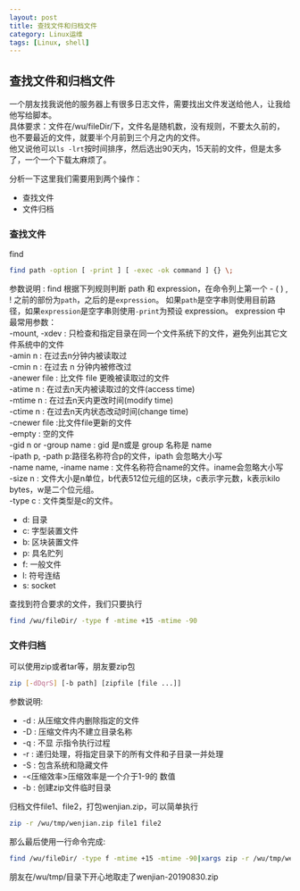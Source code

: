 ```yaml
---
layout: post
title: 查找文件和归档文件
category: Linux运维
tags: [Linux, shell]
---
```


## 查找文件和归档文件

一个朋友找我说他的服务器上有很多日志文件，需要找出文件发送给他人，让我给他写给脚本。  
具体要求：文件在/wu/fileDir/下，文件名是随机数，没有规则，不要太久前的，也不要最近的文件，就要半个月前到三个月之内的文件。    
他又说他可以`ls -lrt`按时间排序，然后选出90天内，15天前的文件，但是太多了，一个一个下载太麻烦了。  

分析一下这里我们需要用到两个操作：  
- 查找文件
- 文件归档

### 查找文件
find
```bash
find path -option [ -print ] [ -exec -ok command ] {} \;
```

参数说明 :
find 根据下列规则判断 path 和 expression，在命令列上第一个 - ( ) , ! 之前的部份为`path`，之后的是`expression`。
如果`path`是空字串则使用目前路径，如果`expression`是空字串则使用`-print`为预设 expression。
expression 中最常用参数：  
-mount, -xdev : 只检查和指定目录在同一个文件系统下的文件，避免列出其它文件系统中的文件  
-amin n : 在过去n分钟内被读取过  
-cmin n : 在过去 n 分钟内被修改过  
-anewer file : 比文件 file 更晚被读取过的文件  
-atime n : 在过去n天内被读取过的文件(access time)  
-mtime n : 在过去n天内更改时间(modify time)  
-ctime n : 在过去n天内状态改动时间(change time)  
-cnewer file :比文件file更新的文件  
-empty : 空的文件  
-gid n or -group name : gid 是n或是 group 名称是 name  
-ipath p, -path p:路径名称符合p的文件，ipath 会忽略大小写  
-name name, -iname name : 文件名称符合name的文件。iname会忽略大小写  
-size n : 文件大小是n单位，b代表512位元组的区块，c表示字元数，k表示kilo bytes，w是二个位元组。  
-type c : 文件类型是c的文件。  
- d: 目录
- c: 字型装置文件
- b: 区块装置文件
- p: 具名贮列
- f: 一般文件
- l: 符号连结
- s: socket  

查找到符合要求的文件，我们只要执行
```bash
find /wu/fileDir/ -type f -mtime +15 -mtime -90
```


### 文件归档
可以使用zip或者tar等，朋友要zip包
```bash
zip [-dDqrS] [-b path] [zipfile [file ...]]
```
参数说明:
- -d : 从压缩文件内删除指定的文件
- -D : 压缩文件内不建立目录名称
- -q : 不显 示指令执行过程
- -r : 递归处理，将指定目录下的所有文件和子目录一并处理
- -S : 包含系统和隐藏文件
- -<压缩效率>压缩效率是一个介于1-9的 数值
- -b : 创建zip文件临时目录

归档文件file1、file2，打包wenjian.zip，可以简单执行
```bash
zip -r /wu/tmp/wenjian.zip file1 file2
```


那么最后使用一行命令完成:
```bash
find /wu/fileDir/ -type f -mtime +15 -mtime -90|xargs zip -r /wu/tmp/wenjian-`date +%Y%m%d`.zip
```
朋友在/wu/tmp/目录下开心地取走了wenjian-20190830.zip